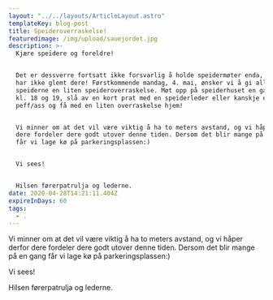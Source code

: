 ```yaml
---
layout: "../../layouts/ArticleLayout.astro"
templateKey: blog-post
title: Speideroverraskelse!
featuredimage: /img/upload/sauejordet.jpg
description: >-
  Kjære speidere og foreldre! 


  Det er dessverre fortsatt ikke forsvarlig å holde speidermøter enda, men vi
  har ikke glemt dere! Førstkommende mandag, 4. mai, ønsker vi å gi alle
  speiderne en liten speideroverraskelse. Møt opp på speiderhuset en gang mellom
  kl. 18 og 19, slå av en kort prat med en speiderleder eller kanskje en
  peff/ass og få med en liten overraskelse hjem! 


  Vi minner om at det vil være viktig å ha to meters avstand, og vi håper derfor
  dere fordeler dere godt utover denne tiden. Dersom det blir mange på en gang
  får vi lage kø på parkeringsplassen:)


  Vi sees!


  Hilsen førerpatrulja og lederne.
date: 2020-04-28T14:21:11.404Z
expireInDays: 60
tags:
  - .
---
```


Vi minner om at det vil være viktig å ha to meters avstand, og vi håper derfor dere fordeler dere godt utover denne tiden. Dersom det blir mange på en gang får vi lage kø på parkeringsplassen:)

Vi sees!

Hilsen førerpatrulja og lederne.
